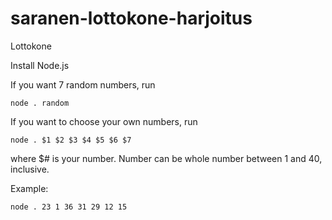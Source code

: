 # saranen-lottokone-harjoitus

Lottokone

Install Node.js

If you want 7 random numbers, run

`node . random`

If you want to choose your own numbers, run

`node . $1 $2 $3 $4 $5 $6 $7`

where $# is your number. Number can be whole number between 1 and 40, inclusive.

Example:

`node . 23 1 36 31 29 12 15`
